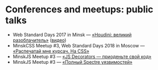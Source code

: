 # Conferences and meetups: public talks

* Web Standard Days 2017 in Minsk — [«Houdini: великий разоблачитель»](houdini-magic/) ([видео](https://www.youtube.com/watch?v=4kr5K-nWG3Y))
* MinskCSS Meetup #3, Web Standard Days 2018 in Moscow — [«Распечатай мне курсач. На CSS»](print-with-css/)
* MinskJS Meetup #3 — [«JS Decorators — приоденьте свой код»](js-decorators/)
* MinskJS Meetup #3 — [«Полный Spectre уязвимостей»](spectre-panel-discussion/)
